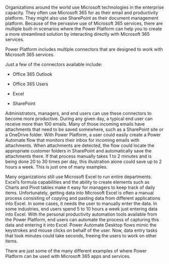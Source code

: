 Organizations around the world use Microsoft technologies in the enterprise capacity. They often use Microsoft 365 for as their email and productivity platform. They might also use SharePoint as their document management platform. Because of the pervasive use of Microsoft 365 services, there are multiple built-in scenarios where the Power Platform can help you to create a more streamlined solution by interacting directly with Microsoft 365 services. 

Power Platform includes multiple connectors that are designed to work with Microsoft 365 services. 

Just a few of the connectors available include:

- Office 365 Outlook

- Office 365 Users

- Excel

- SharePoint

Administrators, managers, and end users can use these connectors to become more productive. During any given day, a typical end user can receive more than 100 emails. Many of those incoming emails have attachments that need to be saved somewhere, such as a SharePoint site or a OneDrive folder. With Power Platform, a user could easily create a Power Automate flow that monitors their inbox for incoming emails with attachments. When attachments are detected, the flow could locate the appropriate customer folders in SharePoint and automatically save the attachments there. If that process manually takes 1 to 2 minutes and is being done 20 to 30 times per day, this illustration alone could save up to 2 hours a week. This is just one of many examples. 

Many organizations still use Microsoft Excel to run entire departments. Excel’s formula capabilities and the ability to create elements such as Charts and Pivot tables make it easy for managers to keep track of daily items. Unfortunately, getting data into Microsoft Excel is often a manual process consisting of copying and pasting data from different applications into Excel. In some cases, it needs the user to manually enter the data. In some industries, end users spend 5 to 10 hours a week just entering data into Excel. With the personal productivity automation tools available from the Power Platform, end users can automate the process of capturing this data and entering it into Excel. Power Automate Desktop flows mimic the keystrokes and mouse clicks on behalf of the user. Now, data entry tasks that took minutes could take seconds, freeing the users to work on other items. 

There are just some of the many different examples of where Power Platform can be used with Microsoft 365 apps and services. 